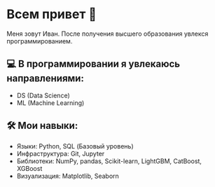 # Всем привет 👋
  Меня зовут Иван. После получения высшего образования увлекся программированием.
## 💻 В программировании я увлекаюсь направлениями:
* DS (Data Science)
* ML (Machine Learning)
## 🛠️ Мои навыки:
* Языки: Python, SQL (Базовый уровень)
* Инфраструктура: Git, Jupyter
* Библиотеки: NumPy, pandas, Scikit-learn, LightGBM, CatBoost, XGBoost
* Визуализация: Matplotlib, Seaborn
